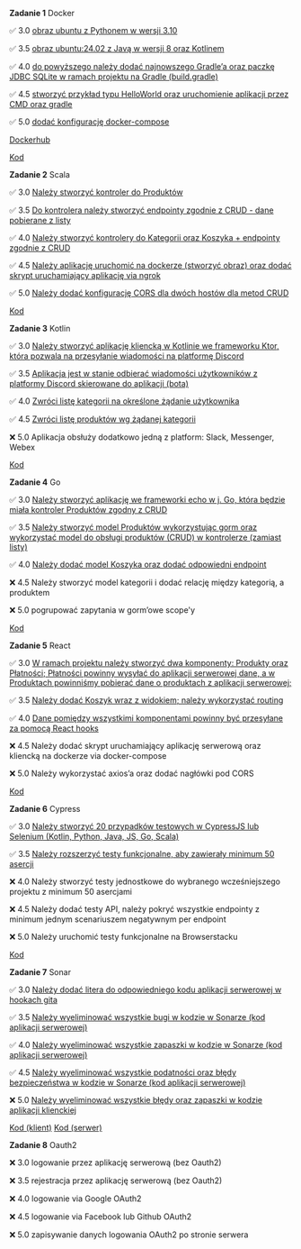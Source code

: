 **Zadanie 1** Docker

:white_check_mark: 3.0 [obraz ubuntu z Pythonem w wersji 3.10](https://github.com/rtsncs/ebiznes/commit/3828193ce7ac2bbebcbf7dbef48701e859507f25)

:white_check_mark: 3.5 [obraz ubuntu:24.02 z Javą w wersji 8 oraz Kotlinem](https://github.com/rtsncs/ebiznes/commit/3828193ce7ac2bbebcbf7dbef48701e859507f25)

:white_check_mark: 4.0 [do powyższego należy dodać najnowszego Gradle’a oraz paczkę JDBC SQLite w ramach projektu na Gradle (build.gradle)](https://github.com/rtsncs/ebiznes/commit/3828193ce7ac2bbebcbf7dbef48701e859507f25)

:white_check_mark: 4.5 [stworzyć przykład typu HelloWorld oraz uruchomienie aplikacji przez CMD oraz gradle](https://github.com/rtsncs/ebiznes/commit/3828193ce7ac2bbebcbf7dbef48701e859507f25)

:white_check_mark: 5.0 [dodać konfigurację docker-compose](https://github.com/rtsncs/ebiznes/commit/3828193ce7ac2bbebcbf7dbef48701e859507f25)

[Dockerhub](https://hub.docker.com/r/dbrzezinski/ebiznes)

[Kod](https://github.com/rtsncs/ebiznes/tree/master/1)

**Zadanie 2** Scala

:white_check_mark: 3.0 [Należy stworzyć kontroler do Produktów](https://github.com/rtsncs/ebiznes/commit/a72f6bdd1311566af56012e3f7d3e682f313e62b)

:white_check_mark: 3.5 [Do kontrolera należy stworzyć endpointy zgodnie z CRUD - dane pobierane z listy](https://github.com/rtsncs/ebiznes/commit/a72f6bdd1311566af56012e3f7d3e682f313e62b)

:white_check_mark: 4.0 [Należy stworzyć kontrolery do Kategorii oraz Koszyka + endpointy zgodnie z CRUD](https://github.com/rtsncs/ebiznes/commit/a72f6bdd1311566af56012e3f7d3e682f313e62b)

:white_check_mark: 4.5 [Należy aplikację uruchomić na dockerze (stworzyć obraz) oraz dodać skrypt uruchamiający aplikację via ngrok](https://github.com/rtsncs/ebiznes/commit/a72f6bdd1311566af56012e3f7d3e682f313e62b)

:white_check_mark: 5.0 [Należy dodać konfigurację CORS dla dwóch hostów dla metod CRUD](https://github.com/rtsncs/ebiznes/commit/a72f6bdd1311566af56012e3f7d3e682f313e62b)

[Kod](https://github.com/rtsncs/ebiznes/tree/master/2)

**Zadanie 3** Kotlin

:white_check_mark: 3.0 [Należy stworzyć aplikację kliencką w Kotlinie we frameworku Ktor, która pozwala na przesyłanie wiadomości na platformę Discord](https://github.com/rtsncs/ebiznes/commit/053d56f06b573cf302e8da4aaa95cc6c38b60165)

:white_check_mark: 3.5 [Aplikacja jest w stanie odbierać wiadomości użytkowników z platformy Discord skierowane do aplikacji (bota)](https://github.com/rtsncs/ebiznes/commit/053d56f06b573cf302e8da4aaa95cc6c38b60165)

:white_check_mark: 4.0 [Zwróci listę kategorii na określone żądanie użytkownika](https://github.com/rtsncs/ebiznes/commit/053d56f06b573cf302e8da4aaa95cc6c38b60165)

:white_check_mark: 4.5 [Zwróci listę produktów wg żądanej kategorii](https://github.com/rtsncs/ebiznes/commit/053d56f06b573cf302e8da4aaa95cc6c38b60165)

:x: 5.0 Aplikacja obsłuży dodatkowo jedną z platform: Slack, Messenger, Webex

[Kod](https://github.com/rtsncs/ebiznes/tree/master/3)

**Zadanie 4** Go

:white_check_mark: 3.0 [Należy stworzyć aplikację we frameworki echo w j. Go, która będzie miała kontroler Produktów zgodny z CRUD](https://github.com/rtsncs/ebiznes/commit/22ffa05bb83376a4fb0daa59996f1dcb7ae4f198)

:white_check_mark: 3.5 [Należy stworzyć model Produktów wykorzystując gorm oraz wykorzystać model do obsługi produktów (CRUD) w kontrolerze (zamiast listy)](https://github.com/rtsncs/ebiznes/commit/22ffa05bb83376a4fb0daa59996f1dcb7ae4f198)

:white_check_mark: 4.0 [Należy dodać model Koszyka oraz dodać odpowiedni endpoint](https://github.com/rtsncs/ebiznes/commit/22ffa05bb83376a4fb0daa59996f1dcb7ae4f198)

:x: 4.5 Należy stworzyć model kategorii i dodać relację między kategorią, a produktem

:x: 5.0 pogrupować zapytania w gorm’owe scope'y

[Kod](https://github.com/rtsncs/ebiznes/tree/master/4)

**Zadanie 5** React

:white_check_mark: 3.0 [W ramach projektu należy stworzyć dwa komponenty: Produkty oraz Płatności; Płatności powinny wysyłać do aplikacji serwerowej dane, a w Produktach powinniśmy pobierać dane o produktach z aplikacji serwerowej;](https://github.com/rtsncs/ebiznes/commit/2561deca5e717deede62ae1a999bafa7d61ebb84)

:white_check_mark: 3.5 [Należy dodać Koszyk wraz z widokiem; należy wykorzystać routing](https://github.com/rtsncs/ebiznes/commit/2561deca5e717deede62ae1a999bafa7d61ebb84)

:white_check_mark: 4.0 [Dane pomiędzy wszystkimi komponentami powinny być przesyłane za pomocą React hooks](https://github.com/rtsncs/ebiznes/commit/2561deca5e717deede62ae1a999bafa7d61ebb84)

:x: 4.5 Należy dodać skrypt uruchamiający aplikację serwerową oraz kliencką na dockerze via docker-compose

:x: 5.0 Należy wykorzystać axios’a oraz dodać nagłówki pod CORS

[Kod](https://github.com/rtsncs/ebiznes/tree/master/5)

**Zadanie 6** Cypress

:white_check_mark: 3.0 [Należy stworzyć 20 przypadków testowych w CypressJS lub Selenium (Kotlin, Python, Java, JS, Go, Scala)](https://github.com/rtsncs/ebiznes/commit/3f43c10e57f1478e851f621f73cc0239b952cc22)

:white_check_mark: 3.5 [Należy rozszerzyć testy funkcjonalne, aby zawierały minimum 50 asercji](https://github.com/rtsncs/ebiznes/commit/3f43c10e57f1478e851f621f73cc0239b952cc22)

:x: 4.0 Należy stworzyć testy jednostkowe do wybranego wcześniejszego projektu z minimum 50 asercjami

:x: 4.5 Należy dodać testy API, należy pokryć wszystkie endpointy z minimum jednym scenariuszem negatywnym per endpoint

:x: 5.0 Należy uruchomić testy funkcjonalne na Browserstacku

[Kod](https://github.com/rtsncs/ebiznes/tree/master/6)

**Zadanie 7** Sonar

:white_check_mark: 3.0 [Należy dodać litera do odpowiedniego kodu aplikacji serwerowej w hookach gita](https://github.com/rtsncs/shop-backend/commit/b87df706f8c87f878644f8290f2a0a4b4f17e994)

:white_check_mark: 3.5 [Należy wyeliminować wszystkie bugi w kodzie w Sonarze (kod aplikacji serwerowej)](https://github.com/rtsncs/shop-backend/commit/9107b86038d2d57949c082e31e6039eea4eca133)

:white_check_mark: 4.0 [Należy wyeliminować wszystkie zapaszki w kodzie w Sonarze (kod aplikacji serwerowej)](https://github.com/rtsncs/shop-backend/commit/9107b86038d2d57949c082e31e6039eea4eca133)

:white_check_mark: 4.5 [Należy wyeliminować wszystkie podatności oraz błędy bezpieczeństwa w kodzie w Sonarze (kod aplikacji serwerowej)](https://github.com/rtsncs/shop-backend/commit/9107b86038d2d57949c082e31e6039eea4eca133)

:x: 5.0 [Należy wyeliminować wszystkie błędy oraz zapaszki w kodzie aplikacji klienckiej](https://github.com/rtsncs/shop-frontend/commit/ae102e4a79073dbe47a4709295a4f32e7daf3795)

[Kod (klient)](https://github.com/rtsncs/shop-frontend)
[Kod (serwer)](https://github.com/rtsncs/shop-backend)

**Zadanie 8** Oauth2

:x: 3.0 logowanie przez aplikację serwerową (bez Oauth2)

:x: 3.5 rejestracja przez aplikację serwerową (bez Oauth2)

:x: 4.0 logowanie via Google OAuth2

:x: 4.5 logowanie via Facebook lub Github OAuth2

:x: 5.0 zapisywanie danych logowania OAuth2 po stronie serwera
